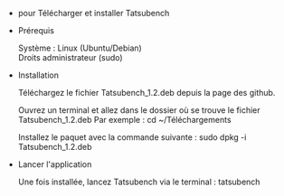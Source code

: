 - pour Télécharger et installer Tatsubench

- Prérequis

  Système : Linux (Ubuntu/Debian)   
  Droits administrateur (sudo)

- Installation
  
  Téléchargez le fichier Tatsubench_1.2.deb depuis la page des github.

  Ouvrez un terminal et allez dans le dossier où se trouve le fichier Tatsubench_1.2.deb
  Par exemple :
  cd ~/Téléchargements
  
  Installez le paquet avec la commande suivante :
  sudo dpkg -i Tatsubench_1.2.deb
  
- Lancer l'application

  Une fois installée, lancez Tatsubench via le terminal : tatsubench


